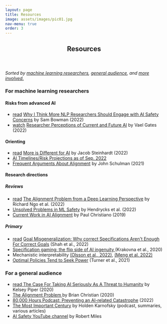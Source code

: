```yaml
---
layout: page
title: Resources
image: assets/images/pic01.jpg
nav-menu: true
order: 3
---
```


<!-- Main -->
<div id="main" class="alt">

<!-- One -->
<section id="one">
	<div class="inner">
		<header class="major">
			<h1>Resources</h1>
		</header>

<!-- Content -->
<!-- <h2 id="content">Readings</h2> -->

<p><i> Sorted by <a href="#MLreadings">machine learning researchers</a>, <a href="#publicreadings">general audience</a>, and <a href="what_can_i_do.html">more involved.</a> </i></p>

<h3 id="MLreadings">For machine learning researchers</h3>
<div class="row">
	<div class="6u 12u$(medium)">
		<div class = "box">
		<h4>Risks from advanced AI</h4>
		<ul>
		    <li><a href="https://wp.nyu.edu/arg/why-ai-safety/" class="button special xsmall">read</a> <a href="https://wp.nyu.edu/arg/why-ai-safety/"> Why I Think More NLP Researchers Should Engage with AI Safety Concerns</a> by Sam Bowman (2022) <!-- , 15m <i>(stop at the section "The new lab")</i> --> </li>
		    <li><a href="https://www.youtube.com/watch?v=yl2nlejBcg0" class="button special xsmall">watch</a> <a href="https://www.youtube.com/watch?v=yl2nlejBcg0"> Researcher Perceptions of Current and Future AI</a> by Vael Gates (2022)<!-- , 48m <i>(skip the Q&A)</i> --> </li>
		</ul>
	</div>
	</div>
	<div class="6u$ 12u$(medium)">
		<div class = "box">
		<h4>Orienting</h4>
		<ul>
		    <li><a href="https://bounded-regret.ghost.io/more-is-different-for-ai/" class="button special xsmall">read</a> <a href="https://bounded-regret.ghost.io/more-is-different-for-ai/"> More is Different for AI</a> by Jacob Steinhardt (2022)<!-- , 30m <i>(intro and first three posts only)</i> --></li>
		    <li><a href="https://docs.google.com/document/d/1j7tZ1Xf7-l2k2qr2t3MFwi-IkhXNdzA2N2WZBfcghsM/edit?usp=sharing">AI Timelines/Risk Projections as of Sep. 2022</a><!-- <i>(first 3 pages only)</i>, 5m --></li>
		    <li><a href="https://www.alignmentforum.org/posts/6ccG9i5cTncebmhsH/frequent-arguments-about-alignment">​​Frequent Arguments About Alignment</a> by John Schulman (2021)<!-- , 15m --></li>
		</ul>
		</div>
	</div>
</div>
<div class = "box">
<h4>Research directions</h4>
<h5> Reviews </h5>
<ul>
	<li><a href="https://arxiv.org/pdf/2209.00626.pdf" class="button special xsmall">read</a> <a href="https://arxiv.org/pdf/2209.00626.pdf"> The Alignment Problem from a Deep Learning Perspective</a> by Richard Ngo et al. (2022)<!-- , 65m --></li>
	<li><a href="https://arxiv.org/pdf/2109.13916.pdf"> Unsolved Problems in ML Safety</a> by Hendrycks et al. (2022)</li>
    <li><a href="https://www.youtube.com/watch?v=-vsYtevJ2bc"> Current Work in AI Alignment</a> by Paul Christiano (2019)<!-- , 30m (<a href="https://forum.effectivealtruism.org/posts/63stBTw3WAW6k45dY/paul-christiano-current-work-in-ai-alignment">transcript</a>) --></li>
</ul>
<h5> Primary </h5>
<ul>
    <li><a href="https://arxiv.org/pdf/2210.01790.pdf" class="button special xsmall">read</a> <a href="https://arxiv.org/pdf/2210.01790.pdf"> Goal Misgeneralization: Why correct Specifications Aren't Enough For Correct Goals</a> (Shah et al., 2022)</li>
    <li><a href="https://deepmindsafetyresearch.medium.com/specification-gaming-the-flip-side-of-ai-ingenuity-c85bdb0deeb4">Specification gaming: the flip side of AI ingenuity </a> (Krakovna et al., 2020)</li>
    <li>Mechanistic interpretability <a href="https://transformer-circuits.pub/2022/in-context-learning-and-induction-heads/index.html">(Olsson et al., 2022)</a>, <a href="https://arxiv.org/abs/2202.05262">(Meng et al. 2022)</a></li> 
    <li><a href="https://proceedings.neurips.cc/paper/2021/file/c26820b8a4c1b3c2aa868d6d57e14a79-Paper.pdf">Optimal Policies Tend to Seek Power</a> (Turner et al., 2021)</li>
    <!-- <li>Eliciting latent knowledge (<a href="https://docs.google.com/document/d/1WwsnJQstPq91_Yh-Ch2XRL8H_EpsnjrC1dwZXR37PC8/edit">ELK</a> </li>-->
</ul>
</div>
 

<h3 id="publicreadings">For a general audience</h3>
<ul>
	<li><a href="https://www.vox.com/future-perfect/2018/12/21/18126576/ai-artificial-intelligence-machine-learning-safety-alignment" class="button special xsmall">read</a><a href="https://www.vox.com/future-perfect/2018/12/21/18126576/ai-artificial-intelligence-machine-learning-safety-alignment"> The Case For Taking AI Seriously As A Threat to Humanity</a> by Kelsey Piper (2020)<!-- , 30m --></li>
    <li><a href="https://smile.amazon.com/Alignment-Problem-Machine-Learning-Values-ebook/dp/B085T55LGK/"> The Alignment Problem </a> by Brian Christian (2020)<!-- , book --></li>
    <li><a href="https://80000hours.org/problem-profiles/artificial-intelligence/">80,000 Hours Podcast: Preventing an AI-related Catastrophe</a> (2022)<!-- , 2.5h --></li>
	<li><a href="https://www.cold-takes.com/most-important-century/">The Most Important Century</a> by Holden Karnofsky (podcast, summaries, various articles)</li>
	<li><a href="https://www.youtube.com/channel/UCLB7AzTwc6VFZrBsO2ucBMg/">AI Safety YouTube channel</a> by Robert Miles</li>
</ul>

</div>
</section>

</div>

